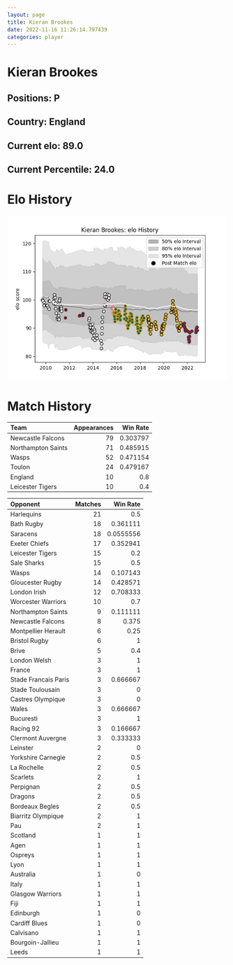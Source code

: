 ```yaml
---  
layout: page  
title: Kieran Brookes  
date: 2022-11-16 11:26:14.797439  
categories: player  
---
```

# Kieran Brookes

## Positions: P

## Country: England

## Current elo: 89.0

## Current Percentile: 24.0

# Elo History


![elo history](history_KieranBrookes.png)
# Match History


| Team               |   Appearances |   Win Rate |
|:-------------------|--------------:|-----------:|
| Newcastle Falcons  |            79 |   0.303797 |
| Northampton Saints |            71 |   0.485915 |
| Wasps              |            52 |   0.471154 |
| Toulon             |            24 |   0.479167 |
| England            |            10 |   0.8      |
| Leicester Tigers   |            10 |   0.4      |

| Opponent             |   Matches |   Win Rate |
|:---------------------|----------:|-----------:|
| Harlequins           |        21 |  0.5       |
| Bath Rugby           |        18 |  0.361111  |
| Saracens             |        18 |  0.0555556 |
| Exeter Chiefs        |        17 |  0.352941  |
| Leicester Tigers     |        15 |  0.2       |
| Sale Sharks          |        15 |  0.5       |
| Wasps                |        14 |  0.107143  |
| Gloucester Rugby     |        14 |  0.428571  |
| London Irish         |        12 |  0.708333  |
| Worcester Warriors   |        10 |  0.7       |
| Northampton Saints   |         9 |  0.111111  |
| Newcastle Falcons    |         8 |  0.375     |
| Montpellier Herault  |         6 |  0.25      |
| Bristol Rugby        |         6 |  1         |
| Brive                |         5 |  0.4       |
| London Welsh         |         3 |  1         |
| France               |         3 |  1         |
| Stade Francais Paris |         3 |  0.666667  |
| Stade Toulousain     |         3 |  0         |
| Castres Olympique    |         3 |  0         |
| Wales                |         3 |  0.666667  |
| Bucuresti            |         3 |  1         |
| Racing 92            |         3 |  0.166667  |
| Clermont Auvergne    |         3 |  0.333333  |
| Leinster             |         2 |  0         |
| Yorkshire Carnegie   |         2 |  0.5       |
| La Rochelle          |         2 |  0.5       |
| Scarlets             |         2 |  1         |
| Perpignan            |         2 |  0.5       |
| Dragons              |         2 |  0.5       |
| Bordeaux Begles      |         2 |  0.5       |
| Biarritz Olympique   |         2 |  1         |
| Pau                  |         2 |  1         |
| Scotland             |         1 |  1         |
| Agen                 |         1 |  1         |
| Ospreys              |         1 |  1         |
| Lyon                 |         1 |  1         |
| Australia            |         1 |  0         |
| Italy                |         1 |  1         |
| Glasgow Warriors     |         1 |  1         |
| Fiji                 |         1 |  1         |
| Edinburgh            |         1 |  0         |
| Cardiff Blues        |         1 |  0         |
| Calvisano            |         1 |  1         |
| Bourgoin-Jallieu     |         1 |  1         |
| Leeds                |         1 |  1         |